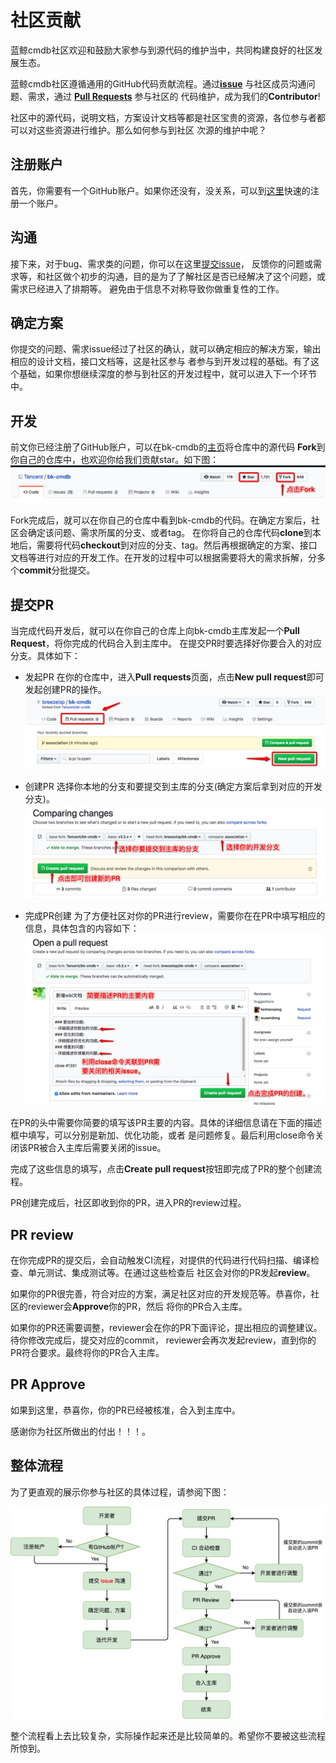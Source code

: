 # 社区贡献
蓝鲸cmdb社区欢迎和鼓励大家参与到源代码的维护当中，共同构建良好的社区发展生态。

蓝鲸cmdb社区遵循通用的GitHub代码贡献流程。通过[**issue**](https://github.com/Tencent/bk-cmdb/issues)
与社区成员沟通问题、需求，通过 [**Pull Requests**](https://github.com/Tencent/bk-cmdb/pulls) 参与社区的
代码维护，成为我们的**Contributor**\!

社区中的源代码，说明文档，方案设计文档等都是社区宝贵的资源，各位参与者都可以对这些资源进行维护。那么如何参与到社区
次源的维护中呢？

## 注册账户
首先，你需要有一个GitHub账户。如果你还没有，没关系，可以到[这里](https://github.com/join)快速的注册一个账户。

## 沟通
接下来，对于bug、需求类的问题，你可以在这里[提交issue](https://github.com/Tencent/bk-cmdb/issues/new)，
反馈你的问题或需求等，和社区做个初步的沟通，目的是为了了解社区是否已经解决了这个问题，或需求已经进入了排期等。
避免由于信息不对称导致你做重复性的工作。

## 确定方案
你提交的问题、需求issue经过了社区的确认，就可以确定相应的解决方案，输出相应的设计文档，接口文档等，这是社区参与
者参与到开发过程的基础。有了这个基础，如果你想继续深度的参与到社区的开发过程中，就可以进入下一个环节中。

## 开发
前文你已经注册了GitHub账户，可以在bk-cmdb的[主页](https://github.com/Tencent/bk-cmdb)将仓库中的源代码
**Fork**到你自己的仓库中，也欢迎你给我们贡献star。如下图：
![Fork仓库](img/fork.png)

Fork完成后，就可以在你自己的仓库中看到bk-cmdb的代码。在确定方案后，社区会确定该问题、需求所属的分支、或者tag。
在你将自己的仓库代码**clone**到本地后，需要将代码**checkout**到对应的分支、tag。然后再根据确定的方案、接口
文档等进行对应的开发工作。在开发的过程中可以根据需要将大的需求拆解，分多个**commit**分批提交。

## 提交PR
当完成代码开发后，就可以在你自己的仓库上向bk-cmdb主库发起一个**Pull Request**，将你完成的代码合入到主库中。
在提交PR时要选择好你要合入的对应分支。具体如下：

* 发起PR
在你的仓库中，进入**Pull requests**页面，点击**New pull request**即可发起创建PR的操作。
![Create PR](img/pr-create.png)

* 创建PR
选择你本地的分支和要提交到主库的分支(确定方案后拿到对应的开发分支)。
![Submmit PR](img/pr-submmit.png)

* 完成PR创建
为了方便社区对你的PR进行review，需要你在在PR中填写相应的信息，具体包含的内容如下：
![Finish PR](img/pr-finish.png)

在PR的头中需要你简要的填写该PR主要的内容。具体的详细信息请在下面的描述框中填写，可以分别是新加、优化功能，或者
是问题修复。最后利用close命令关闭该PR被合入主库后需要关闭的issue。

完成了这些信息的填写，点击**Create pull request**按钮即完成了PR的整个创建流程。

PR创建完成后，社区即收到你的PR，进入PR的review过程。

## PR review
在你完成PR的提交后，会自动触发CI流程，对提供的代码进行代码扫描、编译检查、单元测试、集成测试等。在通过这些检查后
社区会对你的PR发起**review**。

如果你的PR很完善，符合对应的方案，满足社区对应的开发规范等。恭喜你，社区的reviewer会**Approve**你的PR，然后
将你的PR合入主库。

如果你的PR还需要调整，reviewer会在你的PR下面评论，提出相应的调整建议。待你修改完成后，提交对应的commit，
reviewer会再次发起review，直到你的PR符合要求。最终将你的PR合入主库。

## PR Approve
如果到这里，恭喜你，你的PR已经被核准，合入到主库中。

感谢你为社区所做出的付出！！！。

## 整体流程
为了更直观的展示你参与社区的具体过程，请参阅下图：

![社区贡献流程](img/contribute-flow.png)

整个流程看上去比较复杂，实际操作起来还是比较简单的。希望你不要被这些流程所惊到。

